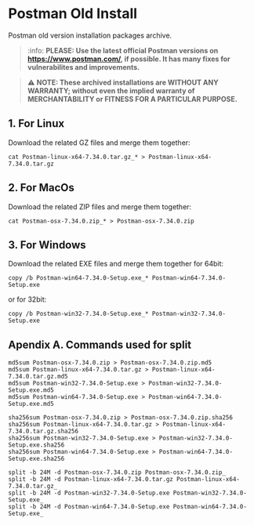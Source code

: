 # Postman Old Install

Postman old version installation packages archive. 

> :info: **PLEASE: Use the latest official Postman versions on https://www.postman.com/, if possible. It has many fixes for vulnerabilites and improvements.**

> :warning: **NOTE: These archived installations are WITHOUT ANY WARRANTY; without even the implied warranty of MERCHANTABILITY or FITNESS FOR A PARTICULAR PURPOSE.**

## 1. For Linux
Download the related GZ files and merge them together:
```
cat Postman-linux-x64-7.34.0.tar.gz_* > Postman-linux-x64-7.34.0.tar.gz
```

## 2. For MacOs
Download the related ZIP files and merge them together:
```
cat Postman-osx-7.34.0.zip_* > Postman-osx-7.34.0.zip
```

## 3. For Windows
Download the related EXE files and merge them together for 64bit:
```
copy /b Postman-win64-7.34.0-Setup.exe_* Postman-win64-7.34.0-Setup.exe
```
or for 32bit:
```
copy /b Postman-win32-7.34.0-Setup.exe_* Postman-win32-7.34.0-Setup.exe
```

## Apendix A. Commands used for split
```
md5sum Postman-osx-7.34.0.zip > Postman-osx-7.34.0.zip.md5
md5sum Postman-linux-x64-7.34.0.tar.gz > Postman-linux-x64-7.34.0.tar.gz.md5
md5sum Postman-win32-7.34.0-Setup.exe > Postman-win32-7.34.0-Setup.exe.md5
md5sum Postman-win64-7.34.0-Setup.exe > Postman-win64-7.34.0-Setup.exe.md5

sha256sum Postman-osx-7.34.0.zip > Postman-osx-7.34.0.zip.sha256
sha256sum Postman-linux-x64-7.34.0.tar.gz > Postman-linux-x64-7.34.0.tar.gz.sha256
sha256sum Postman-win32-7.34.0-Setup.exe > Postman-win32-7.34.0-Setup.exe.sha256
sha256sum Postman-win64-7.34.0-Setup.exe > Postman-win64-7.34.0-Setup.exe.sha256

split -b 24M -d Postman-osx-7.34.0.zip Postman-osx-7.34.0.zip_
split -b 24M -d Postman-linux-x64-7.34.0.tar.gz Postman-linux-x64-7.34.0.tar.gz_
split -b 24M -d Postman-win32-7.34.0-Setup.exe Postman-win32-7.34.0-Setup.exe_
split -b 24M -d Postman-win64-7.34.0-Setup.exe Postman-win64-7.34.0-Setup.exe_
```



